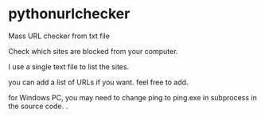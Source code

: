 # pythonurlchecker
Mass URL checker from txt file

Check which sites are blocked from your computer. 

I use a single text file to list the sites. 

you can add a list of URLs if you want. feel free to add. 

for Windows PC, you may need to change ping to ping.exe in subprocess in the source code. . 




